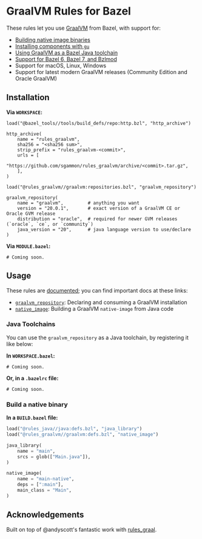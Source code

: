 
# GraalVM Rules for Bazel

These rules let you use [GraalVM](https://graalvm.org) from Bazel, with support for:

- [Building native image binaries](./docs/native-image.md)
- [Installing components with `gu`](./docs/components.md)
- [Using GraalVM as a Bazel Java toolchain](./docs/toolchain.md)
- [Support for Bazel 6, Bazel 7, and Bzlmod](./docs/modern-bazel.md)
- Support for macOS, Linux, Windows
- Support for latest modern GraalVM releases (Community Edition and Oracle GraalVM)

## Installation

**Via `WORKSPACE`:**
```starlark
load("@bazel_tools//tools/build_defs/repo:http.bzl", "http_archive")

http_archive(
    name = "rules_graalvm",
    sha256 = "<sha256 sum>",
    strip_prefix = "rules_graalvm-<commit>",
    urls = [
        "https://github.com/sgammon/rules_graalvm/archive/<commit>.tar.gz",
    ],
)

load("@rules_graalvm//graalvm:repositories.bzl", "graalvm_repository")

graalvm_repository(
    name = "graalvm",         # anything you want
    version = "20.0.1",       # exact version of a GraalVM CE or Oracle GVM release
    distribution = "oracle",  # required for newer GVM releases (`oracle`, `ce`, or `community`)
    java_version = "20",      # java language version to use/declare
)
```

**Via `MODULE.bazel`:**
```starlark
# Coming soon.
```

## Usage

These rules are [documented](https://sgammon.github.io/rules_graalvm); you can find important docs at these links:

- [`graalvm_repository`](./api/repositories.md): Declaring and consuming a GraalVM installation
- [`native_image`](./api/defs.md): Building a GraalVM `native-image` from Java code

### Java Toolchains

You can use the `graalvm_repository` as a Java toolchain, by registering it like below:

**In `WORKSPACE.bazel`:**
```starlark
# Coming soon.
```

**Or, in a `.bazelrc` file:**
```
# Coming soon.
```

### Build a native binary

**In a `BUILD.bazel` file:**
```python
load("@rules_java//java:defs.bzl", "java_library")
load("@rules_graalvm//graalvm:defs.bzl", "native_image")

java_library(
    name = "main",
    srcs = glob(["Main.java"]),
)

native_image(
    name = "main-native",
    deps = [":main"],
    main_class = "Main",
)
```

## Acknowledgements

Built on top of @andyscott's fantastic work with [rules_graal](https://github.com/andyscott/rules_graal).
